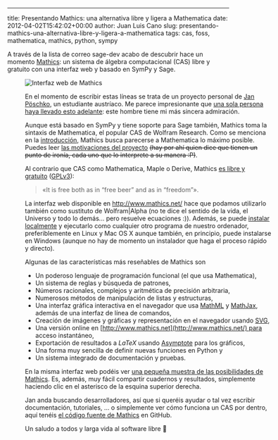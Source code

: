 ---
title: Presentando Mathics: una alternativa libre y ligera a Mathematica
date: 2012-04-02T15:42:02+00:00
author: Juan Luis Cano
slug: presentando-mathics-una-alternativa-libre-y-ligera-a-mathematica
tags: cas, foss, mathematica, mathics, python, sympy

A través de la lista de correo sage-dev acabo de descubrir hace un momento [Mathics](http://www.mathics.org/): un sistema de álgebra computacional (CAS) libre y gratuito con una interfaz web y basado en SymPy y Sage.<figure id="attachment_126" style="width: 560px" class="wp-caption aligncenter">

![Interfaz web de Mathics](http://pybonacci.org/images/2012/04/2012-04-02-161414_1366x768_scrot.png)

En el momento de escribir estas líneas se trata de un proyecto personal de [Jan Pöschko](http://www.poeschko.com/), un estudiante austríaco. Me parece impresionante que [una sola persona haya llevado esto adelante](http://www.mathics.net/doc/manual/introduction/who-is-behind-it/): este hombre tiene mi más sincera admiración.

Aunque está basado en SymPy y tiene soporte para Sage también, Mathics toma la sintaxis de Mathematica, el popular CAS de Wolfram Research. Como se menciona en la [introducción](http://www.mathics.net/doc/manual/introduction/), Mathics busca parecerse a Mathematica lo máximo posible. Puedes leer [las motivaciones del proyecto](http://www.mathics.net/doc/manual/introduction/why-yet-another-cas/) <del datetime="2012-04-02T17:12:32+00:00">(hay por ahí quien dice que tienen un punto de ironía, cada uno que lo interprete a su manera :P)</del>.

Al contrario que CAS como Mathematica, Maple o Derive, Mathics [es libre y gratuito](http://www.mathics.net/doc/manual/introduction/) ([GPLv3](http://www.mathics.net/doc/license/gnu-general-public-license/)):

> «It is free both as in “free beer” and as in “freedom”».

La interfaz web disponible en <http://www.mathics.net/> hace que podamos utilizarlo también como sustituto de Wolfram|Alpha (no te dice el sentido de la vida, el Universo y todo lo demás... pero resuelve ecuaciones :)). Además, se puede [instalar localmente](http://www.mathics.net/doc/manual/installation/installation-prerequisites/) y ejecutarlo como cualquier otro programa de nuestro ordenador, preferiblemente en Linux y Mac OS X aunque también, en principio, puede instalarse en Windows (aunque no hay de momento un instalador que haga el proceso rápido y directo).

Algunas de las características más reseñables de Mathics son

  * Un poderoso lenguaje de programación funcional (el que usa Mathematica),
  * Un sistema de reglas y búsqueda de patrones,
  * Números racionales, complejos y aritmética de precisión arbitraria,
  * Numerosos métodos de manipulación de listas y estructuras,
  * Una interfaz gráfica interactiva en el navegador que usa [MathML](http://www.w3.org/Math/) y [MathJax](http://www.mathjax.org/demos/mathml-samples/), además de una interfaz de línea de comandos,
  * Creación de imágenes y gráficas y representación en el navegador usando [SVG](http://www.w3.org/Graphics/SVG/),
  * Una versión online en [http://www.mathics.net](http://www.mathics.net/) para acceso instantáneo,
  * Exportación de resultados a $LaTeX$ usando [Asymptote](http://asymptote.sourceforge.net/) para los gráficos,
  * Una forma muy sencilla de definir nuevas funciones en Python y
  * Un sistema integrado de documentación y pruebas.

En la misma interfaz web podéis ver [una pequeña muestra de las posibilidades de Mathics](http://www.mathics.net/#queries=1%20%2B%202%20-%20x%20*%203%20x%20%2F%20y&queries=Sin%5BPi%5D&queries=N%5BE%2C%2030%5D&queries=Plot%5B%7BSin%5Bx%5D%2C%20Cos%5Bx%5D%7D%2C%20%7Bx%2C%20-Pi%2C%20Pi%7D%5D&queries=D%5BSin%5B2x%5D%20%2B%20Log%5Bx%5D%20%5E%202%2C%20x%5D&queries=Integrate%5BTan%5Bx%5D%20%5E%205%2C%20x%5D&queries=A%20%3D%20%7B%7B1%2C%202%2C%203%7D%2C%20%7B4%2C%205%2C%206%7D%2C%20%7B7%2C%208%2C%209%7D%7D%3B%20MatrixForm%5BA%5D&queries=LinearSolve%5BA%2C%20%7B1%2C%201%2C%201%7D%5D%20%2F%2F%20MatrixForm&queries=Eigenvalues%5BA%5D&queries=%23%20%5E%202%20%26%20%2F%40%20Range%5B10%5D&queries=Graphics%5BTable%5B%7BEdgeForm%5B%7BGrayLevel%5B0%2C%200.5%5D%7D%5D%2C%20Hue%5B(-11%2Bq%2B10r)%2F72%2C%201%2C%201%2C%200.6%5D%2C%20Disk%5B(8-r)%7BCos%5B2Pi%20q%2F12%5D%2C%20Sin%20%5B2Pi%20q%2F12%5D%7D%2C%20(8-r)%2F3%5D%7D%2C%20%7Br%2C%206%7D%2C%20%7Bq%2C%2012%7D%5D%5D). Es, además, muy fácil compartir cuadernos y resultados, simplemente haciendo clic en el asterisco de la esquina superior derecha.

Jan anda buscando desarrolladores, así que si queréis ayudar o tal vez escribir documentación, tutoriales, ... o simplemente ver cómo funciona un CAS por dentro, aquí tenéis [el código fuente de Mathics](https://github.com/poeschko/Mathics) en GitHub.

Un saludo a todos y larga vida al software libre 🙂